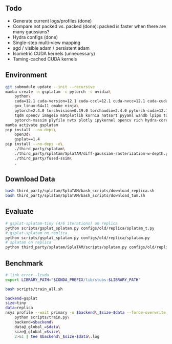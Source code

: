 ## Todo

* Generate current logs/profiles (done)
* Compare not packed vs. packed (done): packed is faster when there are many gaussians?
* Hydra configs (done)
* Single-step multi-view mapping
* sgd / visible adam / persistent adam
* Isometric CUDA kernels (unnecessary)
* Taming-cached CUDA kernels

## Environment
```bash
git submodule update --init --recursive
mamba create -n gsplatam -c pytorch -c nvidia\
    python\
    cuda=12.1 cuda-version=12.1 cuda-cccl=12.1 cuda-nvcc=12.1 cuda-cudart-dev=12.1 cuda-libraries-dev=12.1\
    gxx_linux-64=11 cmake ninja\
    pytorch=2.4.0 torchvision=0.19.0 torchaudio=2.4.0 pytorch-cuda=12.1\
    tqdm opencv imageio matplotlib kornia natsort pyyaml wandb lpips torchmetrics\
    pytorch-msssim plyfile nvtx plotly ipykernel opencv rich hydra-core
mamba activate gsplatam
pip install --no-deps\
    open3d\
    gsplat==1.4
pip install --no-deps -e\
    ./third_party/splatam\
    ./third_party/splatam/SplaTAM/diff-gaussian-rasterization-w-depth.git
    ./third_party/fused-ssim\
    .
```

## Download Data
```bash
bash third_party/splatam/SplaTAM/bash_scripts/download_replica.sh
bash third_party/splatam/SplaTAM/bash_scripts/download_tum.sh
```

## Evaluate
```bash
# gsplat-splatam-tiny (4/6 iterations) on replica
python scripts/gsplat_splatam.py configs/old/replica/splatam_t.py
# gsplat-splatam on replica
python scripts/gsplat_splatam.py configs/old/replica/splatam.py
# splatam on replica
python third_party/splatam/SplaTAM/scripts/splatam.py configs/old/replica/splatam.py
```

## Benchmark
```bash
# link error -lcuda
export LIBRARY_PATH="$CONDA_PREFIX/lib/stubs:$LIBRARY_PATH"

bash scripts/train_all.sh

backend=gsplat
size=tiny
data=replica
nsys profile --wait primary -o $backend\_$size-$data --force-overwrite true\
    python scripts/train.py\
    backend=$backend\
    data@_global_=$data\
    size@_global_=$size\
    2>&1 | tee $backend\_$size-$data\.log
```